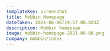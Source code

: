 ```yaml
---
templateKey: screenshot
title: Mobbin Homepage
dateTaken: 2021-06-06T19:57:08.023Z
description: Mobbin homepage
image: mobbin-homepage-2021-06-06.png
Company: mobbin/index
---
```

